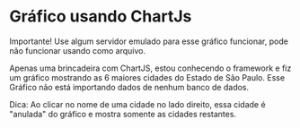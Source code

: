 # Gráfico usando ChartJs

Importante! Use algum servidor emulado para esse gráfico funcionar, pode não funcionar usando como arquivo.

Apenas uma brincadeira com ChartJS, estou conhecendo o framework e fiz um gráfico mostrando as 6 maiores cidades do Estado de São Paulo. Esse Gráfico não está importando dados de nenhum banco de dados.

Dica: Ao clicar no nome de uma cidade no lado direito, essa cidade é "anulada" do gráfico e mostra somente as cidades restantes.

